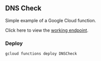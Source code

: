 ## DNS Check

Simple example of a Google Cloud function.

Click here to view the [working endpoint](https://us-central1-dnscheck-257018.cloudfunctions.net/DNSCheck?domain=google.com.br).


### Deploy
```shell script
gcloud functions deploy DNSCheck
```